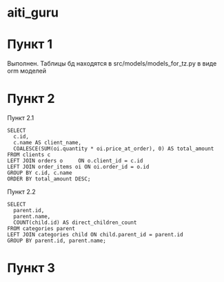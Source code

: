 # aiti_guru
# Пункт 1
  Выполнен. Таблицы бд находятся в src/models/models_for_tz.py в виде orm моделей
# Пункт 2
  Пункт 2.1
  
    SELECT
      c.id,
      c.name AS client_name,
      COALESCE(SUM(oi.quantity * oi.price_at_order), 0) AS total_amount
    FROM clients c
    LEFT JOIN orders o     ON o.client_id = c.id
    LEFT JOIN order_items oi ON oi.order_id = o.id
    GROUP BY c.id, c.name
    ORDER BY total_amount DESC;
  
  Пункт 2.2

    SELECT 
      parent.id,
      parent.name,
      COUNT(child.id) AS direct_children_count
    FROM categories parent
    LEFT JOIN categories child ON child.parent_id = parent.id
    GROUP BY parent.id, parent.name;
    
# Пункт 3
